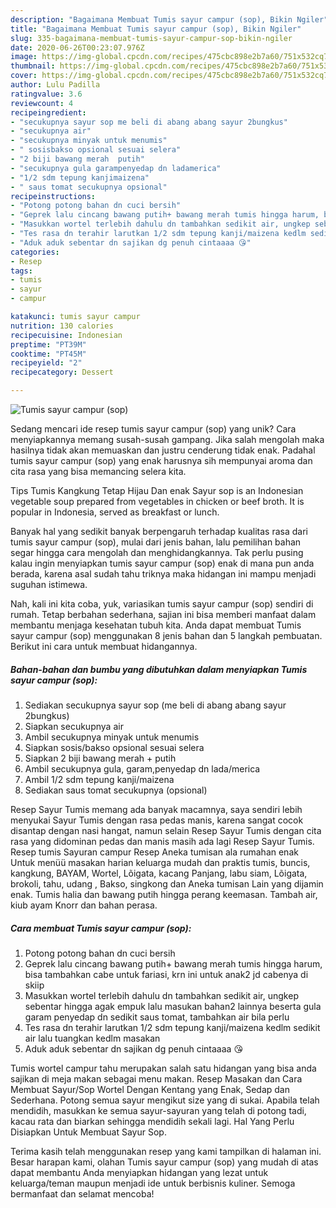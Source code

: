 ```yaml
---
description: "Bagaimana Membuat Tumis sayur campur (sop), Bikin Ngiler"
title: "Bagaimana Membuat Tumis sayur campur (sop), Bikin Ngiler"
slug: 335-bagaimana-membuat-tumis-sayur-campur-sop-bikin-ngiler
date: 2020-06-26T00:23:07.976Z
image: https://img-global.cpcdn.com/recipes/475cbc898e2b7a60/751x532cq70/tumis-sayur-campur-sop-foto-resep-utama.jpg
thumbnail: https://img-global.cpcdn.com/recipes/475cbc898e2b7a60/751x532cq70/tumis-sayur-campur-sop-foto-resep-utama.jpg
cover: https://img-global.cpcdn.com/recipes/475cbc898e2b7a60/751x532cq70/tumis-sayur-campur-sop-foto-resep-utama.jpg
author: Lulu Padilla
ratingvalue: 3.6
reviewcount: 4
recipeingredient:
- "secukupnya sayur sop me beli di abang abang sayur 2bungkus"
- "secukupnya air"
- "secukupnya minyak untuk menumis"
- " sosisbakso opsional sesuai selera"
- "2 biji bawang merah  putih"
- "secukupnya gula garampenyedap dn ladamerica"
- "1/2 sdm tepung kanjimaizena"
- " saus tomat secukupnya opsional"
recipeinstructions:
- "Potong potong bahan dn cuci bersih"
- "Geprek lalu cincang bawang putih+ bawang merah tumis hingga harum, bisa tambahkan cabe untuk fariasi, krn ini untuk anak2 jd cabenya di skiip"
- "Masukkan wortel terlebih dahulu dn tambahkan sedikit air, ungkep sebentar hingga agak empuk lalu masukan bahan2 lainnya beserta gula garam penyedap dn sedikit saus tomat, tambahkan air bila perlu"
- "Tes rasa dn terahir larutkan 1/2 sdm tepung kanji/maizena kedlm sedikit air lalu tuangkan kedlm masakan"
- "Aduk aduk sebentar dn sajikan dg penuh cintaaaa 😘"
categories:
- Resep
tags:
- tumis
- sayur
- campur

katakunci: tumis sayur campur 
nutrition: 130 calories
recipecuisine: Indonesian
preptime: "PT39M"
cooktime: "PT45M"
recipeyield: "2"
recipecategory: Dessert

---
```



![Tumis sayur campur (sop)](https://img-global.cpcdn.com/recipes/475cbc898e2b7a60/751x532cq70/tumis-sayur-campur-sop-foto-resep-utama.jpg)

Sedang mencari ide resep tumis sayur campur (sop) yang unik? Cara menyiapkannya memang susah-susah gampang. Jika salah mengolah maka hasilnya tidak akan memuaskan dan justru cenderung tidak enak. Padahal tumis sayur campur (sop) yang enak harusnya sih mempunyai aroma dan cita rasa yang bisa memancing selera kita.

Tips Tumis Kangkung Tetap Hijau Dan enak Sayur sop is an Indonesian vegetable soup prepared from vegetables in chicken or beef broth. It is popular in Indonesia, served as breakfast or lunch.

Banyak hal yang sedikit banyak berpengaruh terhadap kualitas rasa dari tumis sayur campur (sop), mulai dari jenis bahan, lalu pemilihan bahan segar hingga cara mengolah dan menghidangkannya. Tak perlu pusing kalau ingin menyiapkan tumis sayur campur (sop) enak di mana pun anda berada, karena asal sudah tahu triknya maka hidangan ini mampu menjadi suguhan istimewa.


Nah, kali ini kita coba, yuk, variasikan tumis sayur campur (sop) sendiri di rumah. Tetap berbahan sederhana, sajian ini bisa memberi manfaat dalam membantu menjaga kesehatan tubuh kita. Anda dapat membuat Tumis sayur campur (sop) menggunakan 8 jenis bahan dan 5 langkah pembuatan. Berikut ini cara untuk membuat hidangannya.

<!--inarticleads1-->

##### Bahan-bahan dan bumbu yang dibutuhkan dalam menyiapkan Tumis sayur campur (sop):

1. Sediakan secukupnya sayur sop (me beli di abang abang sayur 2bungkus)
1. Siapkan secukupnya air
1. Ambil secukupnya minyak untuk menumis
1. Siapkan  sosis/bakso opsional sesuai selera
1. Siapkan 2 biji bawang merah + putih
1. Ambil secukupnya gula, garam,penyedap dn lada/merica
1. Ambil 1/2 sdm tepung kanji/maizena
1. Sediakan  saus tomat secukupnya (opsional)


Resep Sayur Tumis memang ada banyak macamnya, saya sendiri lebih menyukai Sayur Tumis dengan rasa pedas manis, karena sangat cocok disantap dengan nasi hangat, namun selain Resep Sayur Tumis dengan cita rasa yang didominan pedas dan manis masih ada lagi Resep Sayur Tumis. Resep tumis Sayuran campur Resep Aneka tumisan ala rumahan enak Untuk menüü masakan harian keluarga mudah dan praktis tumis, buncis, kangkung, BAYAM, Wortel, Lõigata, kacang Panjang, labu siam, Lõigata, brokoli, tahu, udang , Bakso, singkong dan Aneka tumisan Lain yang dijamin enak. Tumis halia dan bawang putih hingga perang keemasan. Tambah air, kiub ayam Knorr dan bahan perasa. 

<!--inarticleads2-->

##### Cara membuat Tumis sayur campur (sop):

1. Potong potong bahan dn cuci bersih
1. Geprek lalu cincang bawang putih+ bawang merah tumis hingga harum, bisa tambahkan cabe untuk fariasi, krn ini untuk anak2 jd cabenya di skiip
1. Masukkan wortel terlebih dahulu dn tambahkan sedikit air, ungkep sebentar hingga agak empuk lalu masukan bahan2 lainnya beserta gula garam penyedap dn sedikit saus tomat, tambahkan air bila perlu
1. Tes rasa dn terahir larutkan 1/2 sdm tepung kanji/maizena kedlm sedikit air lalu tuangkan kedlm masakan
1. Aduk aduk sebentar dn sajikan dg penuh cintaaaa 😘


Tumis wortel campur tahu merupakan salah satu hidangan yang bisa anda sajikan di meja makan sebagai menu makan. Resep Masakan dan Cara Membuat Sayur/Sop Wortel Dengan Kentang yang Enak, Sedap dan Sederhana. Potong semua sayur mengikut size yang di sukai. Apabila telah mendidih, masukkan ke semua sayur-sayuran yang telah di potong tadi, kacau rata dan biarkan sehingga mendidih sekali lagi. Hal Yang Perlu Disiapkan Untuk Membuat Sayur Sop. 

Terima kasih telah menggunakan resep yang kami tampilkan di halaman ini. Besar harapan kami, olahan Tumis sayur campur (sop) yang mudah di atas dapat membantu Anda menyiapkan hidangan yang lezat untuk keluarga/teman maupun menjadi ide untuk berbisnis kuliner. Semoga bermanfaat dan selamat mencoba!
